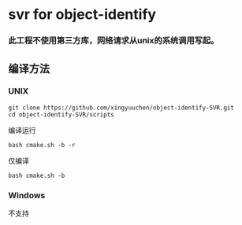 # svr for object-identify
### 此工程不使用第三方库，网络请求从unix的系统调用写起。
## 编译方法

### UNIX
```
git clone https://github.com/xingyuuchen/object-identify-SVR.git
cd object-identify-SVR/scripts
```
编译运行
```
bash cmake.sh -b -r
```
仅编译
```
bash cmake.sh -b
```

### Windows
不支持
